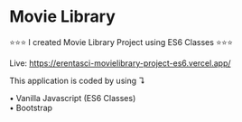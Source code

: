 # Movie Library 

⭐⭐⭐ I created Movie Library Project using ES6 Classes ⭐⭐⭐

Live: https://erentasci-movielibrary-project-es6.vercel.app/ 

This application is coded by using &#8628;

&#8226; Vanilla Javascript (ES6 Classes) <br>
&#8226; Bootstrap <br>
